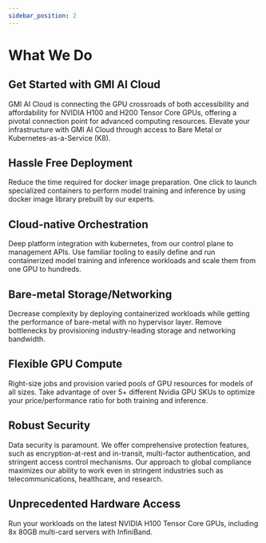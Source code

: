 ```yaml
---
sidebar_position: 2
---
```

# What We Do

## Get Started with GMI AI Cloud
GMI AI Cloud is connecting the GPU crossroads of both accessibility and affordability for NVIDIA H100 and H200 Tensor Core GPUs, offering a pivotal connection point for advanced computing resources. Elevate your infrastructure with GMI AI Cloud through access to Bare Metal or Kubernetes-as-a-Service (K8).

## Hassle Free Deployment

Reduce the time required for docker image preparation. One click to launch specialized containers to perform model training and inference by using docker image library prebuilt by our experts.

## Cloud-native Orchestration

Deep platform integration with kubernetes, from our control plane to management APIs. Use familiar tooling to easily define and run containerized model training and inference workloads and scale them from one GPU to hundreds.

## Bare-metal Storage/Networking

Decrease complexity by deploying containerized workloads while getting the performance of bare-metal with no hypervisor layer. Remove bottlenecks by provisioning industry-leading storage and networking bandwidth.

## Flexible GPU Compute

Right-size jobs and provision varied pools of GPU resources for models of all sizes. Take advantage of over 5+ different Nvidia GPU SKUs to optimize your price/performance ratio for both training and inference.

## Robust Security

Data security is paramount. We offer comprehensive protection features, such as encryption-at-rest and in-transit, multi-factor authentication, and stringent access control mechanisms. Our approach to global compliance maximizes our ability to work even in stringent industries such as telecommunications, healthcare, and research.

## Unprecedented Hardware Access

Run your workloads on the latest NVIDIA H100 Tensor Core GPUs, including 8x 80GB multi-card servers with InfiniBand.